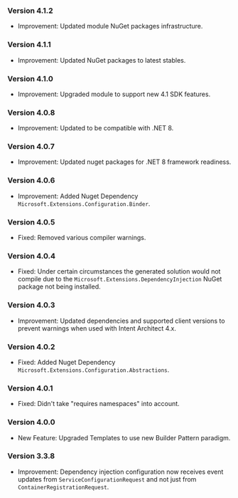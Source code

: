 ### Version 4.1.2

- Improvement: Updated module NuGet packages infrastructure.

### Version 4.1.1

- Improvement: Updated NuGet packages to latest stables.

### Version 4.1.0

- Improvement: Upgraded module to support new 4.1 SDK features.

### Version 4.0.8

- Improvement: Updated to be compatible with .NET 8.

### Version 4.0.7

- Improvement: Updated nuget packages for .NET 8 framework readiness.

### Version 4.0.6

- Improvement: Added Nuget Dependency `Microsoft.Extensions.Configuration.Binder`.

### Version 4.0.5

- Fixed: Removed various compiler warnings.

### Version 4.0.4

- Fixed: Under certain circumstances the generated solution would not compile due to the `Microsoft.Extensions.DependencyInjection` NuGet package not being installed.

### Version 4.0.3

- Improvement: Updated dependencies and supported client versions to prevent warnings when used with Intent Architect 4.x.

### Version 4.0.2

- Fixed: Added Nuget Dependency `Microsoft.Extensions.Configuration.Abstractions`.

### Version 4.0.1

- Fixed: Didn't take "requires namespaces" into account.

### Version 4.0.0

- New Feature: Upgraded Templates to use new Builder Pattern paradigm.

### Version 3.3.8

- Improvement: Dependency injection configuration now receives event updates from `ServiceConfigurationRequest` and not just from `ContainerRegistrationRequest`.

